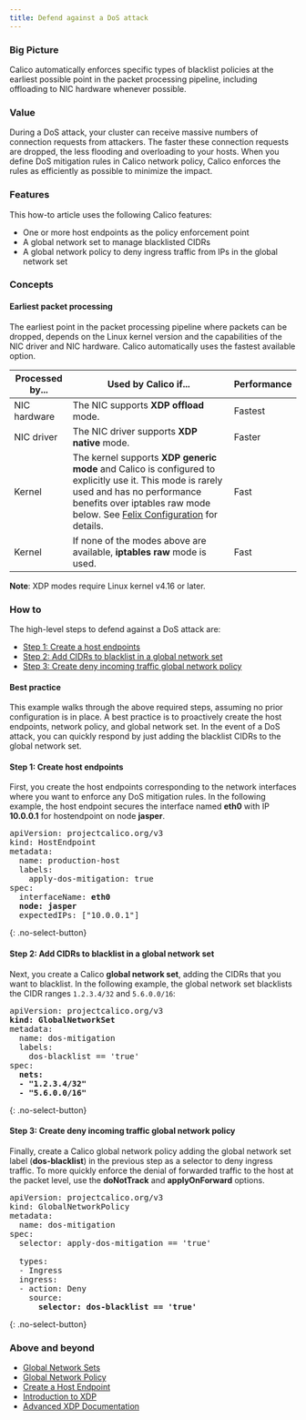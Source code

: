 ```yaml
---
title: Defend against a DoS attack
---
```


### Big Picture

Calico automatically enforces specific types of blacklist policies at the earliest possible point in the packet processing pipeline, including offloading to NIC hardware whenever possible. 

### Value
During a DoS attack, your cluster can receive massive numbers of connection requests from attackers. The faster these connection requests are dropped, the less flooding and overloading to your hosts. When you define DoS mitigation rules in Calico network policy, Calico enforces the rules as efficiently as possible to minimize the impact.

### Features
This how-to article uses the following Calico features:
- One or more host endpoints as the policy enforcement point
- A global network set to manage blacklisted CIDRs
- A global network policy to deny ingress traffic from IPs in the global network set

### Concepts

#### Earliest packet processing
The earliest point in the packet processing pipeline where packets can be dropped, depends on the Linux kernel version and the capabilities of the NIC driver and NIC hardware. Calico automatically uses the fastest available option.

| Processed by... | Used by Calico if...                                         | Performance |
| --------------- | ------------------------------------------------------------ | ----------- |
| NIC hardware    | The NIC supports **XDP offload** mode.                       | Fastest     |
| NIC driver      | The NIC driver supports **XDP native** mode.                 | Faster      |
| Kernel          | The kernel supports **XDP generic mode** and Calico is configured to explicitly use it. This mode is rarely used and has no performance benefits over iptables raw mode below. See [Felix Configuration]({{site.baseurl}}/{{page.version}}/reference/calicoctl/resources/felixconfig) for details.| Fast        |
| Kernel          | If none of the modes above are available, **iptables raw** mode is used. | Fast        |

**Note**: XDP modes require Linux kernel v4.16 or later.

### How to

The high-level steps to defend against a DoS attack are:
- [Step 1: Create a host endpoints](#step-1:-create-a-host-endpoints)
- [Step 2: Add CIDRs to blacklist in a global network set](#step-2:-add-cidrs-to-blacklist-in-a-global-network-set)
- [Step 3: Create deny incoming traffic global network policy](#step-3:-create-deny-incoming-traffic-global-network-policy)

#### Best practice
This example walks through the above required steps, assuming no prior configuration is in place. A best practice is to proactively create the host endpoints, network policy, and global network set. In the event of a DoS attack, you can quickly respond by just adding the blacklist CIDRs to the global network set.

#### Step 1: Create host endpoints
First, you create the host endpoints corresponding to the network interfaces where you want to enforce any DoS mitigation rules. In the following example, the host endpoint secures the interface named **eth0** with IP **10.0.0.1** for hostendpoint on node **jasper**.

<pre>
apiVersion: projectcalico.org/v3
kind: HostEndpoint
metadata:
  name: production-host
  labels:
    apply-dos-mitigation: true
spec:
  interfaceName: <b>eth0</b>
  <b>node: jasper</b>
  expectedIPs: ["10.0.0.1"]
</pre>
{: .no-select-button}

#### Step 2: Add CIDRs to blacklist in a global network set
Next, you create a Calico **global network set**, adding the CIDRs that you want to blacklist. In the following example, the global network set blacklists the CIDR ranges `1.2.3.4/32` and `5.6.0.0/16`:

<pre>
apiVersion: projectcalico.org/v3
<b>kind: GlobalNetworkSet</b>
metadata:
  name: dos-mitigation
  labels:
    dos-blacklist == 'true'
spec:
  <b>nets:
  - "1.2.3.4/32"
  - "5.6.0.0/16"</b>
</pre>
{: .no-select-button}

#### Step 3: Create deny incoming traffic global network policy 
Finally, create a Calico global network policy adding the global network set label (**dos-blacklist**) in the previous step as a selector to deny ingress traffic. To more quickly enforce the denial of forwarded traffic to the host at the packet level, use the **doNotTrack** and **applyOnForward** options. 

<pre>
apiVersion: projectcalico.org/v3
kind: GlobalNetworkPolicy
metadata:
  name: dos-mitigation
spec:
  selector: apply-dos-mitigation == 'true'
  <b<doNotTrack: true
  applyOnForward: true</b>
  types:
  - Ingress
  ingress:
  - action: Deny
    source:
      <b>selector: dos-blacklist == 'true'</b>
</pre>
{: .no-select-button}

### Above and beyond

- [Global Network Sets]({{site.baseurl}}/{{page.version}}/reference/calicoctl/resources/globalnetworkset)
- [Global Network Policy]({{site.baseurl}}/{{page.version}}/reference/calicoctl/resources/globalnetworkpolicy)
- [Create a Host Endpoint]({{site.baseurl}}/{{page.version}}/reference/calicoctl/resources/hostendpoint/hostendpointdefinition)
- [Introduction to XDP](https://www.iovisor.org/technology/xdp)
- [Advanced XDP Documentation](https://prototype-kernel.readthedocs.io/en/latest/networking/XDP/index.html)
